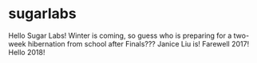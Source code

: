 # sugarlabs
Hello Sugar Labs!
Winter is coming, so guess who is preparing for a two-week hibernation from school after Finals???
Janice Liu is!
Farewell 2017! Hello 2018!
